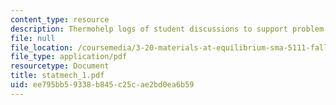 ```yaml
---
content_type: resource
description: Thermohelp logs of student discussions to support problem sets.
file: null
file_location: /coursemedia/3-20-materials-at-equilibrium-sma-5111-fall-2003/ee795bb59338b845c25cae2bd0ea6b59_statmech_1.pdf
file_type: application/pdf
resourcetype: Document
title: statmech_1.pdf
uid: ee795bb5-9338-b845-c25c-ae2bd0ea6b59
---
```

